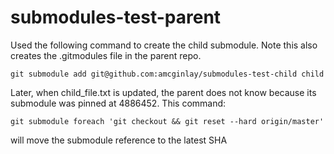 # submodules-test-parent
Used the following command to create the child submodule.  Note this also creates the .gitmodules file in the parent repo.

    git submodule add git@github.com:amcginlay/submodules-test-child child

Later, when child_file.txt is updated, the parent does not know because its submodule was pinned at 4886452.  This command:

    git submodule foreach 'git checkout && git reset --hard origin/master'

will move the submodule reference to the latest SHA
